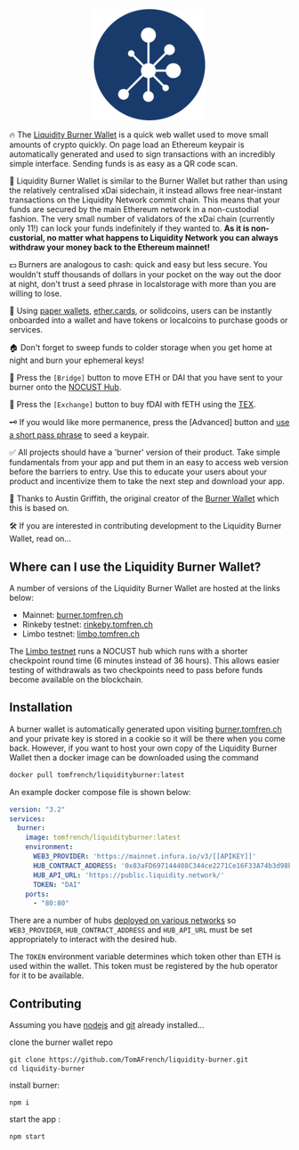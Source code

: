 <p align="center"> 
  <img src="src/liquidity.png" alt="drawing" width="200"/>
</p>

🔥 The [Liquidity Burner Wallet](https://rinkeby.tomfren.ch) is a quick web wallet used to move small amounts of crypto quickly. On page load an Ethereum keypair is automatically generated and used to sign transactions with an incredibly simple interface. Sending funds is as easy as a QR code scan.

🌊 Liquidity Burner Wallet is similar to the Burner Wallet but rather than using the relatively centralised xDai sidechain, it instead allows free near-instant transactions on the Liquidity Network commit chain. This means that your funds are secured by the main Ethereum network in a non-custodial fashion. The very small number of validators of the xDai chain (currently only 11!) can lock your funds indefinitely if they wanted to. __As it is non-custorial, no matter what happens to Liquidity Network you can always withdraw your money back to the Ethereum mainnet!__

💵 Burners are analogous to cash: quick and easy but less secure. You wouldn't stuff thousands of dollars in your pocket on the way out the door at night, don't trust a seed phrase in localstorage with more than you are willing to lose.

🎫 Using [paper wallets](https://github.com/austintgriffith/paper-wallet), [ether.cards](https://ether.cards/), or solidcoins, users can be instantly onboarded into a wallet and have tokens or localcoins to purchase goods or services.

🏠 Don't forget to sweep funds to colder storage when you get home at night and burn your ephemeral keys!

<!---
💸 Press the `[Request]` button to instantly create a popup point-of-sale system and have a QR code to display in the window of your shop. Patrons can send you funds with [a simple scan in seconds](https://youtu.be/neZeaXAnkAg).
-->

🌉 Press the `[Bridge]` button to move ETH or DAI that you have sent to your burner onto the [NOCUST Hub](https://liquidity.network/).

🏦 Press the `[Exchange]` button to buy fDAI with fETH using the [TEX](https://tex.liquidity.network/).

🗝️ If you would like more permanence, press the [Advanced] button and [use a short pass phrase](https://youtu.be/3zAFo-8p_tg?t=48) to seed a keypair. 

✅ All projects should have a 'burner' version of their product. Take simple fundamentals from your app and put them in an easy to access web version before the barriers to entry. Use this to educate your users about your product and incentivize them to take the next step and download your app. 

🙏 Thanks to Austin Griffith, the original creator of the [Burner Wallet](https://github.com/austintgriffith/burner-wallet) which this is based on.

🛠️ If you are interested in contributing development to the Liquidity Burner Wallet, read on...

## Where can I use the Liquidity Burner Wallet?

A number of versions of the Liquidity Burner Wallet are hosted at the links below:

* Mainnet: [burner.tomfren.ch](https://burner.tomfren.ch)
* Rinkeby testnet: [rinkeby.tomfren.ch](https://rinkeby.tomfren.ch)
* Limbo testnet: [limbo.tomfren.ch](https://limbo.tomfren.ch)

The [Limbo testnet](https://liquidity-network.gitbook.io/project/#private-test-network) runs a NOCUST hub which runs with a shorter checkpoint round time (6 minutes instead of 36 hours). This allows easier testing of withdrawals as two checkpoints need to pass before funds become available on the blockchain.

## Installation

A burner wallet is automatically generated upon visiting [burner.tomfren.ch](https://burner.tomfren.ch) and your private key is stored in a cookie so it will be there when you come back. However, if you want to host your own copy of the Liquidity Burner Wallet then a docker image can be downloaded using the command

```bash
docker pull tomfrench/liquidityburner:latest
```

An example docker compose file is shown below:

```yaml
version: "3.2"
services:
  burner:
    image: tomfrench/liquidityburner:latest
    environment:
      WEB3_PROVIDER: 'https://mainnet.infura.io/v3/[[APIKEY]]'
      HUB_CONTRACT_ADDRESS: '0x83aFD697144408C344ce2271Ce16F33A74b3d98b'
      HUB_API_URL: 'https://public.liquidity.network/'
      TOKEN: "DAI"
    ports:
      - "80:80"
```

There are a number of hubs [deployed on various networks](https://liquidity-network.gitbook.io/project/#currently-deployed-nocust-commit-chains) so `WEB3_PROVIDER`, `HUB_CONTRACT_ADDRESS` and `HUB_API_URL` must be set appropriately to interact with the desired hub.

The `TOKEN` environment variable determines which token other than ETH is used within the wallet. This token must be registered by the hub operator for it to be available.

## Contributing

Assuming you have [nodejs](https://nodejs.org/en/download/) and [git](https://git-scm.com/downloads) already installed...

clone the burner wallet repo
```
git clone https://github.com/TomAFrench/liquidity-burner.git
cd liquidity-burner
```

install burner:
```
npm i
```

start the app :
```
npm start
```
